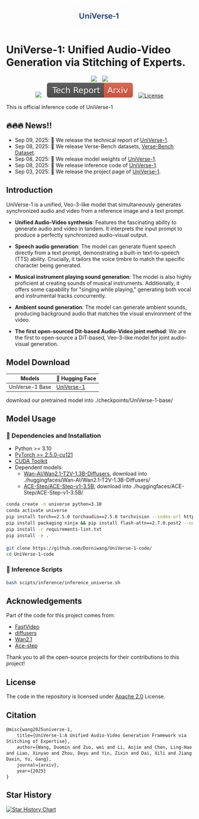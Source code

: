 <div align="center">
<img src=assets/logo.png width="30%"/>
</div>

# UniVerse-1: Unified Audio-Video Generation via Stitching of Experts.

<div align="center">
  <a href="https://huggingface.co/dorni/UniVerse-1-Base"><img src="https://img.shields.io/static/v1?label=UniVerse-1&message=HuggingFace&color=yellow"></a> &ensp;
  <a href="https://huggingface.co/datasets/dorni/Verse-Bench"><img src="https://img.shields.io/static/v1?label=Verse-Bench&message=HuggingFace&color=yellow"></a>
</div>
<div align="center">
  <a href="https://dorniwang.github.io/UniVerse-1"><img src="https://img.shields.io/static/v1?label=Project&message=Page&color=green"></a> &ensp;
  <a href="https://arxiv.org/pdf/2509.06155"><img src="assets/arxiv.svg"></a> &ensp;
  <a href="https://github.com/stepfun-ai/Step-Audio2/blob/main/LICENSE"><img alt="License" src="https://img.shields.io/badge/License-Apache%202.0-blue?&color=blue"/></a>
</div>

This is official inference code of UniVerse-1

## 🔥🔥🔥 News!!
<!-- * Sep 03, 2025: 👋 We release the  # TODO -->
<!-- * Sep 08, 2025: 👋 We release Verse-Bench metric tools, [Verse-Bench tools](https://github.com/Dorniwang/Verse-Bench). -->
* Sep 09, 2025: 👋 We release the technical report of [UniVerse-1](https://arxiv.org/pdf/2509.06155).
* Sep 08, 2025: 👋 We release Verse-Bench datasets, [Verse-Bench Dataset](https://huggingface.co/datasets/dorni/Verse-Bench).
* Sep 08, 2025: 👋 We release model weights of [UniVerse-1](https://huggingface.co/dorni/UniVerse-1-Base).
* Sep 08, 2025: 👋 We release inference code of [UniVerse-1](https://github.com/Dorniwang/UniVerse-1-code).
* Sep 03, 2025: 👋 We release the project page of [UniVerse-1](https://dorniwang.github.io/UniVerse-1).


## Introduction

UniVerse-1 is a unified, Veo-3-like model that simultaneously generates synchronized audio and video from a reference image and a text prompt.

- **Unified Audio-Video synthesis**: Features the fascinating ability to generate audio and video in tandem. It interprets the input prompt to produce a perfectly synchronized audio-visual output.

- **Speech audio generation**: The model can generate fluent speech directly from a text prompt, demonstrating a built-in text-to-speech (TTS) ability. Crucially, it tailors the voice timbre to match the specific character being generated.

- **Musical instrument playing sound generation**: The model is also highly proficient at creating sounds of musical instruments. Additionally, it offers some capability for "singing while playing," generating both vocal and instrumental tracks concurrently.

- **Ambient sound generation**: The model can generate ambient sounds, producing background audio that matches the visual environment of the video.

- **The first open-sourced Dit-based Audio-Video joint method**: We are the first to open-source a DiT-based, Veo-3-like model for joint audio-visual generation. 

## Model Download
| Models   | 🤗 Hugging Face |
|-------|-------|
| UniVerse-1 Base | [UniVerse-1](https://huggingface.co/dorni/UniVerse-1-Base) |

download our pretrained model into ./checkpoints/UniVerse-1-base/

## Model Usage
### 🔧 Dependencies and Installation
- Python >= 3.10
- [PyTorch >= 2.5.0-cu121](https://pytorch.org/)
- [CUDA Toolkit](https://developer.nvidia.com/cuda-downloads)
- Dependent models:
  - [Wan-AI/Wan2.1-T2V-1.3B-Diffusers](https://huggingface.co/Wan-AI/Wan2.1-T2V-1.3B-Diffusers), download into ./huggingfaces/Wan-AI/Wan2.1-T2V-1.3B-Diffusers/
  - [ACE-Step/ACE-Step-v1-3.5B](https://huggingface.co/ACE-Step/ACE-Step-v1-3.5B), download into ./huggingfaces/ACE-Step/ACE-Step-v1-3.5B/

```bash
conda create -n universe python=3.10
conda activate universe
pip install torch==2.5.0 torchaudio==2.5.0 torchvision --index-url https://download.pytorch.org/whl/cu121
pip install packaging ninja && pip install flash-attn==2.7.0.post2 --no-build-isolation 
pip install -r requirements-lint.txt
pip install -e .

git clone https://github.com/Dorniwang/UniVerse-1-code/
cd UniVerse-1-code
```

### 🚀 Inference Scripts

```bash
bash scipts/inference/inference_universe.sh
```

## Acknowledgements

Part of the code for this project comes from:
* [FastVideo](https://github.com/hao-ai-lab/FastVideo)
* [diffusers](https://github.com/huggingface/diffusers/tree/v0.33.1)
* [Wan2.1](https://github.com/huggingface/diffusers/blob/v0.33.1/src/diffusers/models/transformers/transformer_wan.py)
* [Ace-step](https://github.com/ace-step/ACE-Step)

Thank you to all the open-source projects for their contributions to this project!

## License

The code in the repository is licensed under [Apache 2.0](LICENSE) License.

## Citation

```
@misc{wang2025universe-1,
    title={UniVerse-1:A Unified Audio-Video Generation Framework via Stitching of Expertise},
    author={Wang, Duomin and Zuo, wei and Li, Aojie and Chen, Ling-Hao and Liao, Xinyao and Zhou, Deyu and Yin, Zixin and Dai, Xili and Jiang Daxin, Yu, Gang},
    journal={arxiv},
    year={2025}
}
```

## Star History

[![Star History Chart](https://api.star-history.com/svg?repos=Dorniwang/UniVerse-1-code&type=Date)](https://star-history.com/#Dorniwang/UniVerse-1-code&Date)
